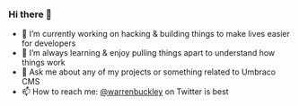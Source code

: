 ### Hi there 👋

- 🔭 I’m currently working on hacking & building things to make lives easier for developers
- 🌱 I’m always learning & enjoy pulling things apart to understand how things work
- 💬 Ask me about any of my projects or something related to Umbraco CMS
- 📫 How to reach me: <a href="https://twitter.com/warrenbuckley">@warrenbuckley</a> on Twitter is best

<!--
**warrenbuckley/warrenbuckley** is a ✨ _special_ ✨ repository because its `README.md` (this file) appears on your GitHub profile.

Here are some ideas to get you started:

- 🔭 I’m currently working on ...
- 🌱 I’m currently learning ...
- 👯 I’m looking to collaborate on ...
- 🤔 I’m looking for help with ...
- 💬 Ask me about ...
- 📫 How to reach me: ...
- 😄 Pronouns: ...
- ⚡ Fun fact: ...
-->
